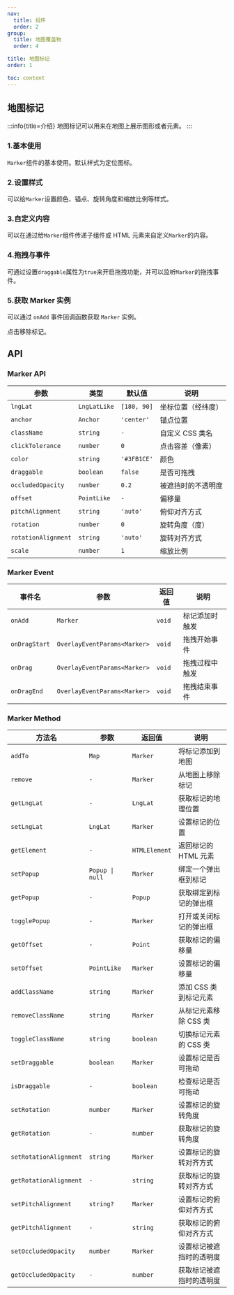 ```yaml
---
nav:
  title: 组件
  order: 2
group:
  title: 地图覆盖物
  order: 4

title: 地图标记
order: 1

toc: content
---
```


## 地图标记

:::info{title=介绍}
地图标记可以用来在地图上展示图形或者元素。
:::

### 1.基本使用

`Marker`组件的基本使用。默认样式为定位图标。

<code src="../examples/marker/demo1.tsx" compact="true"></code>

### 2.设置样式

可以给`Marker`设置颜色、锚点、旋转角度和缩放比例等样式。

<code src="../examples/marker/demo2.tsx" compact="true"></code>

### 3.自定义内容

可以在通过给`Marker`组件传递子组件或 HTML 元素来自定义`Marker`的内容。

<code src="../examples/marker/demo3.tsx" compact="true"></code>

### 4.拖拽与事件

可通过设置`draggable`属性为`true`来开启拖拽功能，并可以监听`Marker`的拖拽事件。

<code src="../examples/marker/demo4.tsx" compact="true"></code>

### 5.获取 Marker 实例

可以通过 `onAdd` 事件回调函数获取 `Marker` 实例。

点击移除标记。

<code src="../examples/marker/demo5.tsx" compact="true"></code>

## API

### Marker API

| 参数                | 类型         | 默认值      | 说明               |
| ------------------- | ------------ | ----------- | ------------------ |
| `lngLat`            | `LngLatLike` | `[180, 90]` | 坐标位置（经纬度） |
| `anchor`            | `Anchor`     | `'center'`  | 锚点位置           |
| `className`         | `string`     | `-`         | 自定义 CSS 类名    |
| `clickTolerance`    | `number`     | `0`         | 点击容差（像素）   |
| `color`             | `string`     | `'#3FB1CE'` | 颜色               |
| `draggable`         | `boolean`    | `false`     | 是否可拖拽         |
| `occludedOpacity`   | `number`     | `0.2`       | 被遮挡时的不透明度 |
| `offset`            | `PointLike`  | `-`         | 偏移量             |
| `pitchAlignment`    | `string`     | `'auto'`    | 俯仰对齐方式       |
| `rotation`          | `number`     | `0`         | 旋转角度（度）     |
| `rotationAlignment` | `string`     | `'auto'`    | 旋转对齐方式       |
| `scale`             | `number`     | `1`         | 缩放比例           |

### Marker Event

| 事件名        | 参数                         | 返回值 | 说明           |
| ------------- | ---------------------------- | ------ | -------------- |
| `onAdd`       | `Marker`                     | `void` | 标记添加时触发 |
| `onDragStart` | `OverlayEventParams<Marker>` | `void` | 拖拽开始事件   |
| `onDrag`      | `OverlayEventParams<Marker>` | `void` | 拖拽过程中触发 |
| `onDragEnd`   | `OverlayEventParams<Marker>` | `void` | 拖拽结束事件   |

### Marker Method

| 方法名                 | 参数            | 返回值        | 说明                     |
| ---------------------- | --------------- | ------------- | ------------------------ |
| `addTo`                | `Map`           | `Marker`      | 将标记添加到地图         |
| `remove`               | `-`             | `Marker`      | 从地图上移除标记         |
| `getLngLat`            | `-`             | `LngLat`      | 获取标记的地理位置       |
| `setLngLat`            | `LngLat`        | `Marker`      | 设置标记的位置           |
| `getElement`           | `-`             | `HTMLElement` | 返回标记的 HTML 元素     |
| `setPopup`             | `Popup \| null` | `Marker`      | 绑定一个弹出框到标记     |
| `getPopup`             | `-`             | `Popup`       | 获取绑定到标记的弹出框   |
| `togglePopup`          | `-`             | `Marker`      | 打开或关闭标记的弹出框   |
| `getOffset`            | `-`             | `Point`       | 获取标记的偏移量         |
| `setOffset`            | `PointLike`     | `Marker`      | 设置标记的偏移量         |
| `addClassName`         | `string`        | `Marker`      | 添加 CSS 类到标记元素    |
| `removeClassName`      | `string`        | `Marker`      | 从标记元素移除 CSS 类    |
| `toggleClassName`      | `string`        | `boolean`     | 切换标记元素的 CSS 类    |
| `setDraggable`         | `boolean`       | `Marker`      | 设置标记是否可拖动       |
| `isDraggable`          | `-`             | `boolean`     | 检查标记是否可拖动       |
| `setRotation`          | `number`        | `Marker`      | 设置标记的旋转角度       |
| `getRotation`          | `-`             | `number`      | 获取标记的旋转角度       |
| `setRotationAlignment` | `string`        | `Marker`      | 设置标记的旋转对齐方式   |
| `getRotationAlignment` | `-`             | `string`      | 获取标记的旋转对齐方式   |
| `setPitchAlignment`    | `string?`       | `Marker`      | 设置标记的俯仰对齐方式   |
| `getPitchAlignment`    | `-`             | `string`      | 获取标记的俯仰对齐方式   |
| `setOccludedOpacity`   | `number`        | `Marker`      | 设置标记被遮挡时的透明度 |
| `getOccludedOpacity`   | `-`             | `number`      | 获取标记被遮挡时的透明度 |
